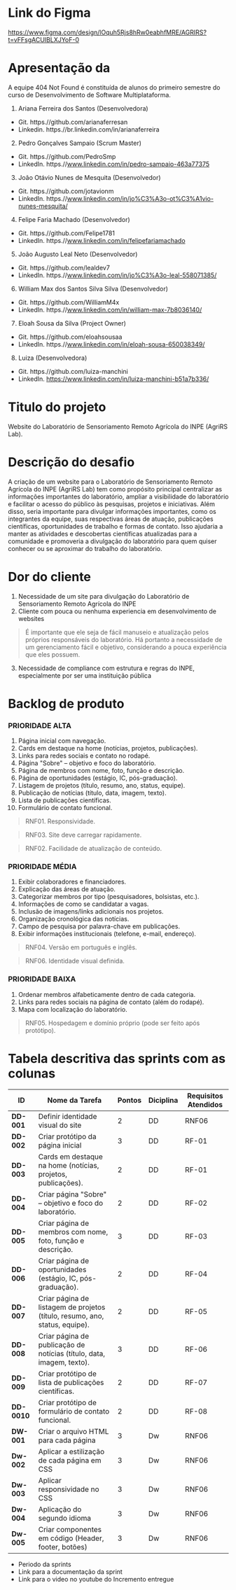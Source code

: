 # Link do Figma
https://www.figma.com/design/lOquh5Rjs8hRw0eabhfMRE/AGRIRS?t=vFFsgACUIBLXJYoF-0

# Apresentação da 
A equipe 404 Not Found é constituída de alunos do primeiro semestre do curso de Desenvolvimento de Software Multiplataforma.

1. Ariana Ferreira dos Santos (Desenvolvedora)
- Git. https.//github.com/arianaferresan
- Linkedin. https.//br.linkedin.com/in/arianaferreira

2. Pedro Gonçalves Sampaio (Scrum Master)
- Git. https.//github.com/PedroSmp
- LinkedIn. https.//www.linkedin.com/in/pedro-sampaio-463a77375

3. João Otávio Nunes de Mesquita (Desenvolvedor)
- Git. https.//github.com/jotavionm
- LinkedIn. https.//www.linkedin.com/in/jo%C3%A3o-ot%C3%A1vio-nunes-mesquita/

4. Felipe Faria Machado (Desenvolvedor)
- Git. https.//github.com/Felipe1781
- LinkedIn. https.//www.linkedin.com/in/felipefariamachado

5. João Augusto Leal Neto (Desenvolvedor)
- Git. https.//github.com/lealdev7
- LinkedIn. https.//www.linkedin.com/in/jo%C3%A3o-leal-558071385/

6. William Max dos Santos Silva Silva (Desenvolvedor)
- Git. https.//github.com/WilliamM4x
- LinkedIn. https.//www.linkedin.com/in/william-max-7b8036140/

7. Eloah Sousa da Silva (Project Owner)
- Git. https.//github.com/eloahsousaa
- LinkedIn. https.//www.linkedin.com/in/eloah-sousa-650038349/

8. Luiza (Desenvolvedora)
- Git. https.//github.com/luiza-manchini
- LinkedIn. https://www.linkedin.com/in/luiza-manchini-b51a7b336/

# Titulo do projeto
Website do Laboratório de Sensoriamento Remoto Agrícola do INPE (AgriRS Lab).

# Descrição do desafio
A criação de um website para o Laboratório de Sensoriamento Remoto Agrícola do INPE (AgriRS Lab) tem como propósito principal centralizar as informações importantes do laboratório, ampliar a visibilidade do laboratório e facilitar o acesso do público às pesquisas, projetos e iniciativas. Além disso, seria importante para divulgar informações importantes, como os integrantes da equipe, suas respectivas áreas de atuação, publicações científicas, oportunidades de trabalho e formas de contato. Isso ajudaria a manter as atividades e descobertas científicas atualizadas para a comunidade e promoveria a divulgação do laboratório para quem quiser conhecer ou se aproximar do trabalho do laboratório.

# Dor do cliente
1. Necessidade de um site para divulgação do Laboratório de Sensoriamento Remoto Agrícola do INPE
2. Cliente com pouca ou nenhuma experiencia em desenvolvimento de websites
> É importante que ele seja de fácil manuseio e atualização pelos próprios responsáveis do laboratório. Há portanto a necessidade de um gerenciamento fácil e objetivo, considerando a pouca experiência que eles possuem.
3. Necessidade de compliance com estrutura e regras do INPE, especialmente por ser uma instituição pública

# Backlog de produto

### PRIORIDADE ALTA
01. Página inicial com navegação.
02. Cards em destaque na home (notícias, projetos, publicações).
03. Links para redes sociais e contato no rodapé.
04. Página "Sobre" – objetivo e foco do laboratório.
05. Página de membros com nome, foto, função e descrição.
06. Página de oportunidades (estágio, IC, pós-graduação).
07. Listagem de projetos (título, resumo, ano, status, equipe).
08. Publicação de notícias (título, data, imagem, texto).
09. Lista de publicações científicas.
10. Formulário de contato funcional.


> RNF01. Responsividade.

> RNF03. Site deve carregar rapidamente.

> RNF02. Facilidade de atualização de conteúdo.


### PRIORIDADE MÉDIA
01. Exibir colaboradores e financiadores.
02. Explicação das áreas de atuação.
03. Categorizar membros por tipo (pesquisadores, bolsistas, etc.).
04. Informações de como se candidatar a vagas.
05. Inclusão de imagens/links adicionais nos projetos.
06. Organização cronológica das notícias.
07. Campo de pesquisa por palavra-chave em publicações.
08. Exibir informações institucionais (telefone, e-mail, endereço).

> RNF04. Versão em português e inglês.

> RNF06. Identidade visual definida.

### PRIORIDADE BAIXA
01. Ordenar membros alfabeticamente dentro de cada categoria.
02. Links para redes sociais na página de contato (além do rodapé).
03. Mapa com localização do laboratório.

> RNF05. Hospedagem e domínio próprio (pode ser feito após protótipo).

# Tabela descritiva das sprints com as colunas
| ID     | Nome da Tarefa                                    | Pontos | Diciplina | Requisitos Atendidos|
|--------|---------------------------------------------------|------- |-----------|---------------------|
| **DD-001** | Definir identidade visual do site             | 2      | DD        | RNF06               |
| **DD-002** | Criar protótipo da página inicial             | 3      | DD        | RF-01               |
| **DD-003** | Cards em destaque na home (notícias, projetos, publicações). | 2      | DD        | RF-01               |
| **DD-004** | Criar  página "Sobre" – objetivo e foco do laboratório.| 2      | DD        | RF-02               |
| **DD-005** | Criar página de membros com nome, foto, função e descrição.| 3      | DD        | RF-03               |
| **DD-006** | Criar  página de oportunidades (estágio, IC, pós-graduação).| 2      | DD        | RF-04               |
| **DD-007** | Criar página de listagem de projetos (título, resumo, ano, status, equipe).| 2   |  DD| RF-05               |
| **DD-008** | Criar página de publicação de notícias (título, data, imagem, texto).| 3      | DD | RF-06             |
| **DD-009** | Criar protótipo de lista de publicações científicas.| 2      | DD | RF-07                      |
| **DD-0010** | Criar protótipo de formulário de contato funcional. | 2     | DD | RF-08                      |
| **DW-001** | Criar o arquivo HTML para cada página         | 3      | Dw        | RNF06               |
| **Dw-002** | Aplicar a estilização de cada página em CSS   | 3      | Dw        | RNF06               |
| **Dw-003** | Aplicar responsividade no CSS                 | 3      | Dw        | RNF06               |
| **Dw-004** | Aplicação do segundo idioma                   | 3      | Dw        | RNF06               |
| **Dw-005** | Criar componentes em código (Header, footer, botões) | 3      | Dw        | RNF06               |
- Periodo da sprints
- Link para a documentação da sprint
- Link para o video no youtube do Incremento entregue
